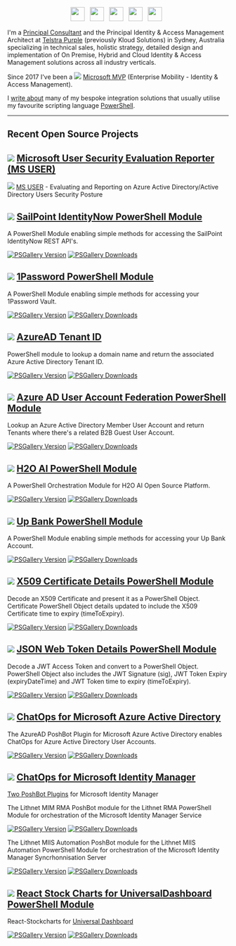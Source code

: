 <p align='center'> 
<a href="https://twitter.com/darrenjrobinson"><img height="32" src="http://twitter.com/favicon.ico"></a>&nbsp;&nbsp;
<a href="https://www.linkedin.com/in/darrenjrobinson"><img height="32" src="https://www.linkedin.com/favicon.ico"></a>&nbsp;&nbsp;
<a href="https://mvp.microsoft.com/en-us/PublicProfile/5002871?fullName=Darren%20Robinson"><img height="32" src="https://i2.wp.com/blog.darrenjrobinson.com/wp-content/uploads/2017/11/MVP_Logo_Horizontal_Preferred_Cyan300_CMYK_300ppi-1.png?h=32&ssl=1"></a>&nbsp;&nbsp;
<a href="https://blog.darrenjrobinson.com"><img height="32" src="https://wpcom.files.wordpress.com/2017/11/cropped-wordpress.png?w=32"></a>&nbsp;&nbsp;
<a href="https://www.powershellgallery.com/profiles/darrenjrobinson"><img height="32" src="https://www.powershellgallery.com/favicon.ico"></a>&nbsp;&nbsp;

I'm a [Principal Consultant](https://www.linkedin.com/in/darrenjrobinson) and the Principal Identity & Access Management Architect at [Telstra Purple](https://purple.telstra.com.au/) (previously Kloud Solutions) in Sydney, Australia specializing in technical sales, holistic strategy, detailed design and implementation of On Premise, Hybrid and Cloud Identity & Access Management solutions across all industry verticals.

Since 2017 I've been a ![](https://img.shields.io/badge/%F0%9F%93%A6%20%20microsoft-mvp-blue) [Microsoft MVP](https://mvp.microsoft.com/en-us/PublicProfile/5002871?fullName=Darren%20Robinson) (Enterprise Mobility - Identity & Access Management).

I [write about](https://darrenjrobinson.com) many of my bespoke integration solutions that usually utilise my favourite scripting language [PowerShell](https://www.powershellgallery.com/profiles/darrenjrobinson).
</p>

--- 

## Recent Open Source Projects

## ![](https://i1.wp.com/blog.darrenjrobinson.com/wp-content/uploads/2017/02/cropped-WPSiteIcon.jpg?fit=32%2C32&ssl=1) [Microsoft User Security Evaluation Reporter (MS USER)](https://blog.darrenjrobinson.com/azure-ad-active-directory-user-security-evaluation-reporter/)

![](http://github.com/favicon.ico) [MS USER](https://github.com/darrenjrobinson/Microsoft-User-Security-Evaluation-Reporter) - Evaluating and Reporting on Azure Active Directory/Active Directory Users Security Posture

## ![](https://i1.wp.com/blog.darrenjrobinson.com/wp-content/uploads/2017/02/cropped-WPSiteIcon.jpg?fit=32%2C32&ssl=1) [SailPoint IdentityNow PowerShell Module](https://blog.darrenjrobinson.com/sailpoint-identitynow-powershell-module/)

A PowerShell Module enabling simple methods for accessing the SailPoint IdentityNow REST API's.

[![PSGallery Version](https://img.shields.io/powershellgallery/v/SailPointIdentityNow.svg?style=flat&logo=powershell&label=PSGallery%20Version)](https://www.powershellgallery.com/packages/SailPointIdentityNow) [![PSGallery Downloads](https://img.shields.io/powershellgallery/dt/SailPointIdentityNow.svg?style=flat&logo=powershell&label=PSGallery%20Downloads)](https://www.powershellgallery.com/packages/SailPointIdentityNow)

## ![](https://i1.wp.com/blog.darrenjrobinson.com/wp-content/uploads/2017/02/cropped-WPSiteIcon.jpg?fit=32%2C32&ssl=1) [1Password PowerShell Module](https://blog.darrenjrobinson.com/using-1password-with-powershell/)

A PowerShell Module enabling simple methods for accessing your 1Password Vault.

[![PSGallery Version](https://img.shields.io/powershellgallery/v/1Pwd.svg?style=flat&logo=powershell&label=PSGallery%20Version)](https://www.powershellgallery.com/packages/1Pwd) [![PSGallery Downloads](https://img.shields.io/powershellgallery/dt/1Pwd.svg?style=flat&logo=powershell&label=PSGallery%20Downloads)](https://www.powershellgallery.com/packages/1Pwd)

## ![](https://i1.wp.com/blog.darrenjrobinson.com/wp-content/uploads/2017/02/cropped-WPSiteIcon.jpg?fit=32%2C32&ssl=1) [AzureAD Tenant ID](https://blog.darrenjrobinson.com/)

PowerShell module to lookup a domain name and return the associated Azure Active Directory Tenant ID.

[![PSGallery Version](https://img.shields.io/powershellgallery/v/AzureADTenantID.svg?style=flat&logo=powershell&label=PSGallery%20Version)](https://www.powershellgallery.com/packages/AzureADTenantID) [![PSGallery Downloads](https://img.shields.io/powershellgallery/dt/AzureADTenantID.svg?style=flat&logo=powershell&label=PSGallery%20Downloads)](https://www.powershellgallery.com/packages/AzureADTenantID)

## ![](https://i1.wp.com/blog.darrenjrobinson.com/wp-content/uploads/2017/02/cropped-WPSiteIcon.jpg?fit=32%2C32&ssl=1) [Azure AD User Account Federation PowerShell Module](https://blog.darrenjrobinson.com/azure-ad-user-account-federation-report/)

Lookup an Azure Active Directory Member User Account and return Tenants where there's a related B2B Guest User Account.

[![PSGallery Version](https://img.shields.io/powershellgallery/v/AzureADUserFederation.svg?style=flat&logo=powershell&label=PSGallery%20Version)](https://www.powershellgallery.com/packages/AzureADUserFederation) [![PSGallery Downloads](https://img.shields.io/powershellgallery/dt/AzureADUserFederation.svg?style=flat&logo=powershell&label=PSGallery%20Downloads)](https://www.powershellgallery.com/packages/AzureADUserFederation)

## ![](https://i1.wp.com/blog.darrenjrobinson.com/wp-content/uploads/2017/02/cropped-WPSiteIcon.jpg?fit=32%2C32&ssl=1) [H2O AI PowerShell Module](https://blog.darrenjrobinson.com/h2o-ai-powershell-module/)

A PowerShell Orchestration Module for H2O AI Open Source Platform.

[![PSGallery Version](https://img.shields.io/powershellgallery/v/H2OAI.svg?style=flat&logo=powershell&label=PSGallery%20Version)](https://www.powershellgallery.com/packages/H2OAI) [![PSGallery Downloads](https://img.shields.io/powershellgallery/dt/H2OAI.svg?style=flat&logo=powershell&label=PSGallery%20Downloads)](https://www.powershellgallery.com/packages/H2OAI)

## ![](https://i1.wp.com/blog.darrenjrobinson.com/wp-content/uploads/2017/02/cropped-WPSiteIcon.jpg?fit=32%2C32&ssl=1) [Up Bank PowerShell Module](https://blog.darrenjrobinson.com/up-bank-powershell-module/)

A PowerShell Module enabling simple methods for accessing your Up Bank Account.

[![PSGallery Version](https://img.shields.io/powershellgallery/v/UpBank.svg?style=flat&logo=powershell&label=PSGallery%20Version)](https://www.powershellgallery.com/packages/UpBank) [![PSGallery Downloads](https://img.shields.io/powershellgallery/dt/UpBank.svg?style=flat&logo=powershell&label=PSGallery%20Downloads)](https://www.powershellgallery.com/packages/UpBank)

## ![](https://i1.wp.com/blog.darrenjrobinson.com/wp-content/uploads/2017/02/cropped-WPSiteIcon.jpg?fit=32%2C32&ssl=1) [X509 Certificate Details PowerShell Module](https://blog.darrenjrobinson.com/x509details-powershell-module-for-decoding-x509-certificates-with-time-to-certificate-expiry/)

Decode an X509 Certificate and present it as a PowerShell Object.
Certificate PowerShell Object details updated to include the X509 Certificate time to expiry (timeToExpiry).

[![PSGallery Version](https://img.shields.io/powershellgallery/v/X509Details.svg?style=flat&logo=powershell&label=PSGallery%20Version)](https://www.powershellgallery.com/packages/X509Details) [![PSGallery Downloads](https://img.shields.io/powershellgallery/dt/X509Details.svg?style=flat&logo=powershell&label=PSGallery%20Downloads)](https://www.powershellgallery.com/packages/X509Details)

## ![](https://i1.wp.com/blog.darrenjrobinson.com/wp-content/uploads/2017/02/cropped-WPSiteIcon.jpg?fit=32%2C32&ssl=1) [JSON Web Token Details PowerShell Module](https://blog.darrenjrobinson.com/jwtdetails-powershell-module-for-decoding-jwt-access-tokens-with-readable-token-expiry-time/)

Decode a JWT Access Token and convert to a PowerShell Object. 
PowerShell Object also includes the JWT Signature (sig), JWT Token Expiry (expiryDateTime) and JWT Token time to expiry (timeToExpiry).

[![PSGallery Version](https://img.shields.io/powershellgallery/v/JWTDetails.svg?style=flat&logo=powershell&label=PSGallery%20Version)](https://www.powershellgallery.com/packages/JWTDetails) [![PSGallery Downloads](https://img.shields.io/powershellgallery/dt/JWTDetails.svg?style=flat&logo=powershell&label=PSGallery%20Downloads)](https://www.powershellgallery.com/packages/JWTDetails)

## ![](https://i1.wp.com/blog.darrenjrobinson.com/wp-content/uploads/2017/02/cropped-WPSiteIcon.jpg?fit=32%2C32&ssl=1) [ChatOps for Microsoft Azure Active Directory](https://blog.darrenjrobinson.com/chatops-for-azure-active-directory/)

The AzureAD PoshBot Plugin for Microsoft Azure Active Directory enables ChatOps for Azure Active Directory User Accounts.

[![PSGallery Version](https://img.shields.io/powershellgallery/v/PoshBot.AzureAD.svg?style=flat&logo=powershell&label=PSGallery%20Version)](https://www.powershellgallery.com/packages/PoshBot.AzureAD) [![PSGallery Downloads](https://img.shields.io/powershellgallery/dt/PoshBot.AzureAD.svg?style=flat&logo=powershell&label=PSGallery%20Downloads)](https://www.powershellgallery.com/packages/PoshBot.AzureAD)

## ![](https://i1.wp.com/blog.darrenjrobinson.com/wp-content/uploads/2017/02/cropped-WPSiteIcon.jpg?fit=32%2C32&ssl=1) [ChatOps for Microsoft Identity Manager](https://blog.darrenjrobinson.com/chatops-for-microsoft-identity-manager/)

[Two PoshBot Plugins](https://blog.darrenjrobinson.com/chatops-for-microsoft-identity-manager/) for Microsoft Identity Manager

The Lithnet MIM RMA PoshBot module for the Lithnet RMA PowerShell Module for orchestration of the Microsoft Identity Manager Service

[![PSGallery Version](https://img.shields.io/powershellgallery/v/PoshBot.LithnetRMA.svg?style=flat&logo=powershell&label=PSGallery%20Version)](https://www.powershellgallery.com/packages/PoshBot.LithnetRMA) [![PSGallery Downloads](https://img.shields.io/powershellgallery/dt/PoshBot.LithnetRMA.svg?style=flat&logo=powershell&label=PSGallery%20Downloads)](https://www.powershellgallery.com/packages/PoshBot.LithnetRMA)

The Lithnet MIIS Automation PoshBot module for the Lithnet MIIS Automation PowerShell Module for orchestration of the Microsoft Identity Manager Syncrhonnisation Server

[![PSGallery Version](https://img.shields.io/powershellgallery/v/PoshBot.LithnetMiisAutomation.svg?style=flat&logo=powershell&label=PSGallery%20Version)](https://www.powershellgallery.com/packages/PoshBot.LithnetMiisAutomation) [![PSGallery Downloads](https://img.shields.io/powershellgallery/dt/PoshBot.LithnetMiisAutomation.svg?style=flat&logo=powershell&label=PSGallery%20Downloads)](https://www.powershellgallery.com/packages/PoshBot.LithnetMiisAutomation)

## ![](https://i1.wp.com/blog.darrenjrobinson.com/wp-content/uploads/2017/02/cropped-WPSiteIcon.jpg?fit=32%2C32&ssl=1) [React Stock Charts for UniversalDashboard PowerShell Module](https://blog.darrenjrobinson.com/react-stockcharts-for-powershell-universal-dashboard/)

React-Stockcharts for [Universal Dashboard](https://ironmansoftware.com/powershell-universal-dashboard/)

[![PSGallery Version](https://img.shields.io/powershellgallery/v/UniversalDashboard.UDFinancialChart.svg?style=flat&logo=powershell&label=PSGallery%20Version)](https://www.powershellgallery.com/packages/UniversalDashboard.UDFinancialChart) [![PSGallery Downloads](https://img.shields.io/powershellgallery/dt/UniversalDashboard.UDFinancialChart.svg?style=flat&logo=powershell&label=PSGallery%20Downloads)](https://www.powershellgallery.com/packages/UniversalDashboard.UDFinancialChart)



